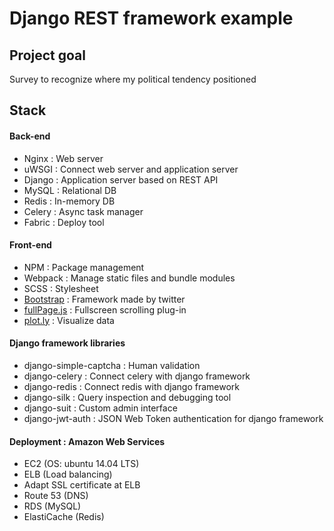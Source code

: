 # Django REST framework example


## Project goal

Survey to recognize where my political tendency positioned


## Stack

#### Back-end

- Nginx : Web server
- uWSGI : Connect web server and application server
- Django : Application server based on REST API
- MySQL : Relational DB
- Redis : In-memory DB
- Celery : Async task manager
- Fabric : Deploy tool

#### Front-end

- NPM : Package management
- Webpack : Manage static files and bundle modules
- SCSS : Stylesheet
- <a href="http://getbootstrap.com/" target="_blank">Bootstrap</a> : Framework made by twitter
- <a href="https://github.com/alvarotrigo/fullPage.js" target="_blank">fullPage.js</a> : Fullscreen scrolling plug-in
- <a href="https://plot.ly/" target="_blank">plot.ly</a> : Visualize data

#### Django framework libraries

- django-simple-captcha : Human validation
- django-celery : Connect celery with django framework
- django-redis : Connect redis with django framework
- django-silk : Query inspection and debugging tool
- django-suit : Custom admin interface
- django-jwt-auth : JSON Web Token authentication for django framework

#### Deployment : Amazon Web Services

- EC2 (OS: ubuntu 14.04 LTS)
- ELB (Load balancing)
- Adapt SSL certificate at ELB
- Route 53 (DNS)
- RDS (MySQL)
- ElastiCache (Redis)
